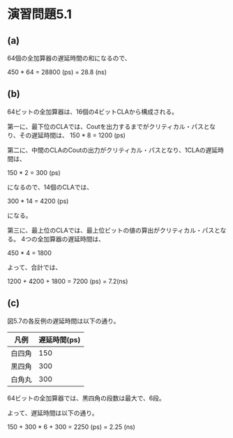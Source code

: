 # 演習問題5.1

## (a)

64個の全加算器の遅延時間の和になるので、

450 * 64 = 28800 (ps) = 28.8 (ns)

## (b)

64ビットの全加算器は、16個の4ビットCLAから構成される。

第一に、最下位のCLAでは、Coutを出力するまでがクリティカル・パスとなり、その遅延時間は、
150 * 8 = 1200 (ps)

第二に、中間のCLAのCoutの出力がクリティカル・パスとなり、1CLAの遅延時間は、

150 * 2 = 300 (ps)

になるので、14個のCLAでは、

300 * 14 = 4200 (ps)

になる。

第三に、最上位のCLAでは、最上位ビットの値の算出がクリティカル・パスとなる。
4つの全加算器の遅延時間は、

450 * 4 = 1800

よって、合計では、

1200 + 4200 + 1800 = 7200 (ps) = 7.2(ns)

## (c)

図5.7の各反例の遅延時間は以下の通り。

凡例 | 遅延時間(ps)
---- | ----
白四角 | 150
黒四角 | 300
白角丸 | 300

64ビットの全加算器では、黒四角の段数は最大で、6段。

よって、遅延時間は以下の通り。

150 + 300 * 6 + 300 = 2250 (ps) = 2.25 (ns)

